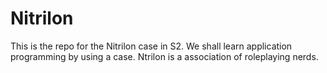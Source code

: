 # Nitrilon
This is the repo for the Nitrilon case in S2.
We shall learn application programming by using a case. Ntrilon is a association of roleplaying nerds.